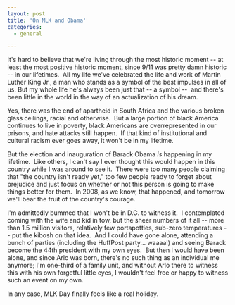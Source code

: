 ```yaml
---
layout: post
title: 'On MLK and Obama'
categories:
  - general

---
```


It's hard to believe that we're living through the most historic moment -- at least the most positive historic moment, since 9/11 was pretty damn historic -- in our lifetimes.&nbsp; All my life we've celebrated the life and work of Martin Luther King Jr., a man who stands as a symbol of the best impulses in all of us. But my whole life he's always been just that -- a symbol --&nbsp; and there's been little in the world in the way of an actualization of his dream. 

Yes, there was the end of apartheid in South Africa and the various broken glass ceilings, racial and otherwise.&nbsp; But a large portion of black America continues to live in poverty, black Americans are overrepresented in our prisons, and hate attacks still happen.&nbsp; If that kind of institutional and cultural racism ever goes away, it won't be in my lifetime. 

But the election and inauguration of Barack Obama <span style="font-style:italic;">is</span> happening in my lifetime.&nbsp; Like others, I can't say I ever thought this would happen in this country while I was around to see it.&nbsp; There were too many people claiming that "the country isn't ready yet," too few people ready to forget about prejudice and just focus on whether or not this person is going to make things better for them.&nbsp; In 2008, as we know, that happened, and tomorrow we'll bear the fruit of the country's courage. 

I'm admittedly bummed that I won't be in D.C. to witness it.&nbsp; I contemplated coming with the wife and kid in tow, but
the sheer numbers of it all -- more than 1.5 million visitors, relatively few portapotties, sub-zero temperatures -- put the kibosh on that idea.&nbsp; And I could have gone alone, attending a bunch of parties (including the HuffPost party... waaaa!) and seeing Barack become the 44th president with my own eyes.&nbsp; But then I would have been alone, and since Arlo was born, there's no such thing as an individual me anymore; I'm one-third of a family unit, and without Arlo there to witness this with his own forgetful little eyes, I wouldn't feel free or happy to witness such an event on my own.&nbsp; 

In any case, MLK Day finally feels like a real holiday.
